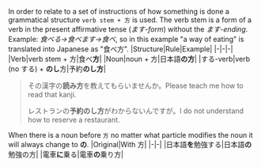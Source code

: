 In order to relate to a set of instructions of how something is done a grammatical structure `verb stem + 方` is used. The verb stem is a form of a verb in the present affirmative tense (*ます-form*) without the *ます-ending*. Example: *食べる->食べます->食べ*, so in this example "a way of eating" is translated into Japanese as "食べ方".
|Structure|Rule|Example|
|-|-|-|
|Verb|verb stem + 方|食べ**方**|
|Noun|noun + 方|日本語**の方**|
|する-verb|verb (no する) + **のし**方|予約**のし方**|

>その漢字の**読み方**を教えてもらいませんか。Please teach me how to read that kanji.
>
>レストランの**予約のし方**がわからないんですが。I do not understand how to reserve a restaurant.

When there is a noun before `方` no matter what particle modifies the noun it will always change to **の**.
|Original|With 方|
|-|-|
|日本語**を**勉強する|日本語**の**勉強の方|
|電車**に**乗る|電車**の**乗り方|